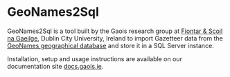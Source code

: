 # GeoNames2Sql

GeoNames2Sql is a tool built by the Gaois research group at [Fiontar & Scoil na Gaeilge](https://www.gaois.ie), Dublin City University, Ireland to import Gazetteer data from the [GeoNames geographical database](http://www.geonames.org/) and store it in a SQL Server instance.

Installation, setup and usage instructions are available on our documentation site [docs.gaois.ie](https://docs.gaois.ie/en/software/geonames2sql).
